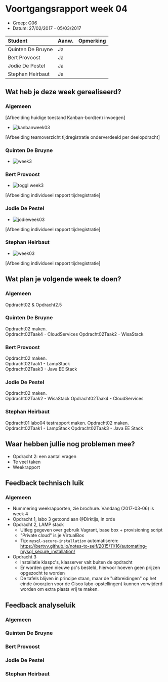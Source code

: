 # Voortgangsrapport week 04

* Groep: G06
* Datum: 27/02/2017 - 05/03/2017

| Student  | Aanw. | Opmerking |
| :---     | :---  | :---      |
| Quinten De Bruyne  |    Ja   |           |
| Bert Provoost |    Ja   |           |
| Jodie De Pestel |    Ja   |           |
| Stephan Heirbaut  |   Ja    |           |

## Wat heb je deze week gerealiseerd?

### Algemeen

[Afbeelding huidige toestand Kanban-bord(en) invoegen]

* ![kanbanweek03](https://cloud.githubusercontent.com/assets/17174539/23598498/1dc08d46-023b-11e7-803e-d5f257d36449.png)

[Afbeelding teamoverzicht tijdregistratie onderverdeeld per deelopdracht]

### Quinten De Bruyne

* ![week3](https://cloud.githubusercontent.com/assets/17174552/23600462/f6e9c046-0246-11e7-8a43-84e0d0b0730e.png)

### Bert Provoost

* ![toggl week3](https://cloud.githubusercontent.com/assets/17174277/23598754/c1168b0c-023c-11e7-910d-1e4e4a78b667.png)


[Afbeelding individueel rapport tijdregistratie]

### Jodie De Pestel

* ![jodieweek03](https://cloud.githubusercontent.com/assets/17159222/23589020/7c65cbb0-01c6-11e7-88d0-9aff1568139e.png)

[Afbeelding individueel rapport tijdregistratie]

### Stephan Heirbaut

* ![week03](https://cloud.githubusercontent.com/assets/17174539/23598435/c225893c-023a-11e7-93d4-79d3e64bd792.png)

[Afbeelding individueel rapport tijdregistratie]

## Wat plan je volgende week te doen?

### Algemeen
Opdracht02 & Opdracht2.5
 
### Quinten De Bruyne   
Opdracht02 maken.  
Opdracht02Taak4 - CloudServices
Opdracht02Taak2 - WisaStack
### Bert Provoost
Opdracht02 maken.  
Opdracht02Taak1 - LampStack  
Opdracht02Taak3 - Java EE Stack
### Jodie De Pestel 
Opdracht02 maken.   
Opdracht02Taak2 - WisaStack
Opdracht02Taak4 - CloudServices 
### Stephan Heirbaut  
Opdracht01 labo04 testrapport maken.
Opdracht02 maken.  
Opdracht02Taak1 - LampStack
Opdracht02Taak3 - Java EE Stack

## Waar hebben jullie nog problemen mee?

* Opdracht 2: een aantal vragen
* Te veel taken
* Weekrapport

## Feedback technisch luik

### Algemeen

- Nummering weekrapporten, zie brochure. Vandaag (2017-03-06) is week 4
- Opdracht 1, labo 3 getoond aan @Dirktijs, in orde
- Opdracht 2, LAMP stack
    - Uitleg gegeven over gebruik Vagrant, base box + provisioning script
    - "Private cloud" is je VirtualBox
    - Tip: `mysql-secure-installation` automatiseren: <https://bertvv.github.io/notes-to-self/2015/11/16/automating-mysql_secure_installation/>
- Opdracht 3
    - Installatie klaspc's, klasserver valt buiten de opdracht
    - Er worden geen nieuwe pc's besteld, hiervoor hoeven geen prijzen opgezocht te worden
    - De tafels blijven in principe staan, maar de "uitbreidingen" op het einde (voorzien voor de Cisco labo-opstellingen) kunnen verwijderd worden om extra plaats vrij te maken.

## Feedback analyseluik

### Algemeen

### Quinten De Bruyne 
### Bert Provoost
### Jodie De Pestel
### Stephan Heirbaut

